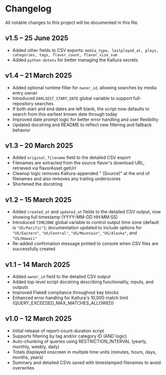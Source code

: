 # Changelog

All notable changes to this project will be documented in this file.

## v1.5 – 25 June 2025
- Added other fields to CSV exports: `media_type, lastplayed_at, plays, categories, tags, flavor_count, flavor_size_sum`
- Added `python-dotenv` for better managing the Kaltura secrets

## v1.4 – 21 March 2025
- Added optional runtime filter for `owner_id`, allowing searches by media entry owner
- Introduced `EARLIEST_START_DATE` global variable to support full-repository searches
- If both start and end dates are left blank, the script now defaults to search from this earliest known date through today
- Improved date prompt logic for better error handling and user flexibility
- Updated docstring and README to reflect new filtering and fallback behavior

## v1.3 – 20 March 2025
- Added `original_filename` field to the detailed CSV export
- Filenames are extracted from the source flavor's download URL, retrieved via flavorAsset.getUrl
- Cleanup logic removes Kaltura-appended " (Source)" at the end of filenames and also removes any trailing underscores
- Shortened the docstring

## v1.2 – 15 March 2025
- Added `created_at` and `updated_at` fields to the detailed CSV output, now showing full timestamp (YYYY-MM-DD HH:MM:SS)
- Introduced `TIMEZONE` global variable to control output time zone (default is `"US/Pacific"`); documentation updated to include options for `"US/Eastern"`, `"US/Central"`, `"US/Mountain"`, `"US/Alaska"`, and `"US/Hawaii"`
- Re-added confirmation message printed to console when CSV files are successfully created

## v1.1 – 14 March 2025
- Added `owner_id` field to the detailed CSV output
- Added top-level script docstring describing functionality, inputs, and outputs
- Improved Flake8 compliance throughout key blocks
- Enhanced error handling for Kaltura's 10,000 match limit (QUERY_EXCEEDED_MAX_MATCHES_ALLOWED)

## v1.0 – 12 March 2025
- Initial release of report-count-duration script
- Supports filtering by tag and/or category ID (AND logic)
- Auto-chunking of queries using RESTRICTION_INTERVAL (yearly, monthly, weekly, daily)
- Totals displayed onscreen in multiple time units (minutes, hours, days, months, years)
- Summary and detailed CSVs saved with timestamped filenames to avoid overwrites
